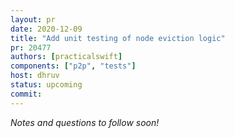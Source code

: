 ```yaml
---
layout: pr
date: 2020-12-09
title: "Add unit testing of node eviction logic"
pr: 20477
authors: [practicalswift]
components: ["p2p", "tests"]
host: dhruv
status: upcoming
commit:
---
```


_Notes and questions to follow soon!_

<!-- TODO: Before meeting, add notes and questions
## Notes

## Questions
-->


<!-- TODO: After meeting, uncomment and add meeting log between the irc tags
## Meeting Log

{% irc %}
{% endirc %}
-->
